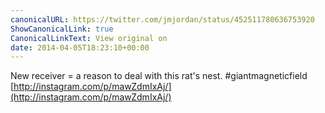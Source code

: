 ```yaml
---
canonicalURL: https://twitter.com/jmjordan/status/452511780636753920
ShowCanonicalLink: true
CanonicalLinkText: View original on
date: 2014-04-05T18:23:10+00:00
---
```

New receiver = a reason to deal with this rat's nest. #giantmagneticfield [http://instagram.com/p/mawZdmIxAj/](http://instagram.com/p/mawZdmIxAj/)
